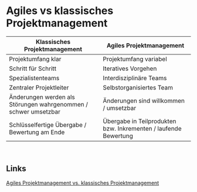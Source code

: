 # Agiles vs klassisches Projektmanagement

|Klassisches Projektmanagement|Agiles Projektmanagement|
|-----------------------------|------------------------|
|Projektumfang klar|Projektumfang variabel|
|Schritt für Schritt|Iteratives Vorgehen|
|Spezialistenteams|Interdisziplinäre Teams|
|Zentraler Projektleiter|Selbstorganisiertes Team|
|Änderungen werden als Störungen wahrgenommen / schwer umsetzbar|Änderungen sind willkommen / umsetzbar|
|Schlüsselfertige Übergabe / Bewertung am Ende|Übergabe in Teilprodukten bzw. Inkrementen / laufende Bewertung

<br>

## Links
[Agiles Projektmanagement vs. klassisches Projektmanagement](https://www.youtube.com/watch?v=-BrCepfUH5M)